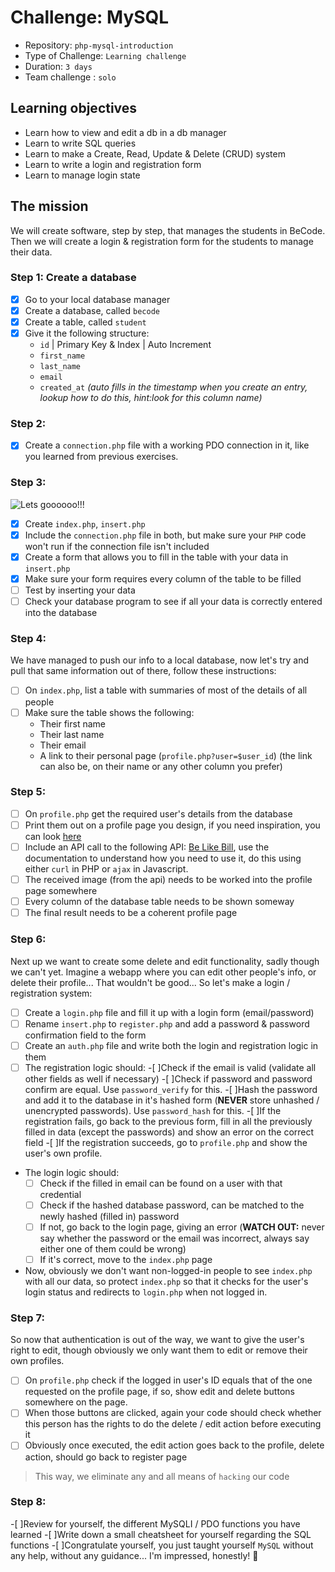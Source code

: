 # Challenge: MySQL

- Repository: `php-mysql-introduction`
- Type of Challenge: `Learning challenge`
- Duration: `3 days`
- Team challenge : `solo`

## Learning objectives
- Learn how to view and edit a db in a db manager
- Learn to write SQL queries
- Learn to make a Create, Read, Update & Delete (CRUD) system
- Learn to write a login and registration form
- Learn to manage login state

## The mission
We will create software, step by step, that manages the students in BeCode.
Then we will create a login & registration form for the students to manage their data.

### Step 1: Create a database
-[x] Go to your local database manager
-[x] Create a database, called `becode`
-[x] Create a table, called `student`
-[x] Give it the following structure:
    - `id` | Primary Key & Index | Auto Increment
    - `first_name`
    - `last_name`
    - `email` 
    - `created_at` *(auto fills in the timestamp when you create an entry, lookup how to do this, hint:look for this column name)*
    
### Step 2: 
-[x] Create a `connection.php` file with a working PDO connection in it, like you learned from previous exercises.

### Step 3: 
![Lets goooooo!!!](resources/rambo.png)

-[x] Create `index.php`, `insert.php`
-[x] Include the `connection.php` file in both, but make sure your `PHP` code won't run if the connection file isn't included
-[x] Create a form that allows you to fill in the table with your data in `insert.php`
-[x] Make sure your form requires every column of the table to be filled
-[ ] Test by inserting your data
-[ ] Check your database program to see if all your data is correctly entered into the database

### Step 4:
We have managed to push our info to a local database, now let's try and pull that same information out of there, follow these instructions:

-[ ] On `index.php`, list a table with summaries of most of the details of all people
-[ ] Make sure the table shows the following:
    - Their first name
    - Their last name
    - Their email
    - A link to their personal page (`profile.php?user=$user_id`) (the link can also be, on their name or any other column you prefer)

### Step 5:
-[ ] On `profile.php` get the required user's details from the database
-[ ] Print them out on a profile page you design, if you need inspiration, you can look [here](https://www.google.com/search?q=profile+page+design&source=lnms&tbm=isch&sa=X&ved=0ahUKEwis5Juh07HkAhUIJFAKHeJKASYQ_AUIESgB&biw=2560&bih=1297#imgrc=jjirWCPSxqfBFM:)
-[ ] Include an API call to the following API: [Be Like Bill](https://github.com/gautamkrishnar/Be-Like-Bill), use the documentation to understand how you need to use it, do this using either `curl` in PHP or `ajax` in Javascript.
-[ ] The received image (from the api) needs to be worked into the profile page somewhere
-[ ] Every column of the database table needs to be shown someway
-[ ] The final result needs to be a coherent profile page

### Step 6:
Next up we want to create some delete and edit functionality, sadly though we can't yet.
Imagine a webapp where you can edit other people's info, or delete their profile... That wouldn't be good... 
So let's make a login / registration system:

-[ ] Create a `login.php` file and fill it up with a login form (email/password)
-[ ] Rename `insert.php` to `register.php` and add a password & password confirmation field to the form
-[ ] Create an `auth.php` file and write both the login and registration logic in them
-[ ] The registration logic should:
    -[ ]Check if the email is valid (validate all other fields as well if necessary)
    -[ ]Check if password and password confirm are equal. Use `password_verify` for this.
    -[ ]Hash the password and add it to the database in it's hashed form (**NEVER** store unhashed / unencrypted passwords). Use `password_hash` for this.
    -[ ]If the registration fails, go back to the previous form, fill in all the previously filled in data (except the passwords) and show an error on the correct field
    -[ ]If the registration succeeds, go to `profile.php` and show the user's own profile.
- The login logic should:
    -[ ] Check if the filled in email can be found on a user with that credential
    -[ ] Check if the hashed database password, can be matched to the newly hashed (filled in) password
    -[ ] If not, go back to the login page, giving an error (**WATCH OUT:** never say whether the password or the email was incorrect, always say either one of them could be wrong) 
    -[ ] If it's correct, move to the `index.php` page
- Now, obviously we don't want non-logged-in people to see `index.php` with all our data, so protect `index.php` so that it checks for the user's login status and redirects to `login.php` when not logged in.

### Step 7:
So now that authentication is out of the way, we want to give the user's right to edit, though obviously we only want them to edit or remove their own profiles.

-[ ] On `profile.php` check if the logged in user's ID equals that of the one requested on the profile page, if so, show edit and delete buttons somewhere on the page.
-[ ] When those buttons are clicked, again your code should check whether this person has the rights to do the delete / edit action before executing it
-[ ] Obviously once executed, the edit action goes back to the profile, delete action, should go back to register page 

> This way, we eliminate any and all means of `hacking` our code

### Step 8: 
-[ ]Review for yourself, the different MySQLI / PDO functions you have learned
-[ ]Write down a small cheatsheet for yourself regarding the SQL functions 
-[ ]Congratulate yourself, you just taught yourself `MySQL` without any help, without any guidance... I'm impressed, honestly! :unicorn:
